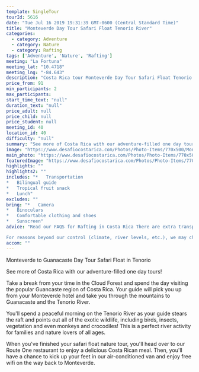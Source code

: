 ```yaml
---
template: SingleTour
tourId: 5616
date: "Tue Jul 16 2019 19:31:39 GMT-0600 (Central Standard Time)"
title: "Monteverde Day Tour Safari Float Tenorio River"
categories: 
  - category: Adventure
  - category: Nature
  - category: Rafting
tags: ['Adventure', 'Nature', 'Rafting']
meeting: "La Fortuna"
meeting_lat: "10.4718"
meeting_lng: "-84.643"
description: "Costa Rica tour Monteverde Day Tour Safari Float Tenorio River, id 5616"
price_from: 91
min_participants: 2
max_participants: 
start_time_text: "null"
duration_text: "null"
price_adult: null
price_child: null
price_student: null
meeting_id: 40
location_id: 40
difficulty: "null"
summary: "See more of Costa Rica with our adventure-filled one day tours! Take a break from your time in the Cloud Forest and spend the day visiting the popular Guancaste region of Costa Rica. You'll spend a peaceful morning on the Tenorio River as your guide stears the raft and points out all of the exotic wildlife, including birds, insects, vegetation and even monkeys and crocodiles! Then you'll enjoy a delicious Costa Rican meal before heading back to Monteverde."
image: "https://www.desafiocostarica.com/Photos/Photo-Items/770x500/Monteverde-to-Guanacaste-Day-Tour-Safari-Float-in-Tenorio-1509573686.jpg"
main_photo: "https://www.desafiocostarica.com/Photos/Photo-Items/770x500/Monteverde-to-Guanacaste-Day-Tour-Safari-Float-in-Tenorio-1509573686.jpg"
featuredImage: "https://www.desafiocostarica.com/Photos/Photo-Items/770x500/Monteverde-to-Guanacaste-Day-Tour-Safari-Float-in-Tenorio-1509573686.jpg"
highlights: ""
highlights2: ""
includes: "*   Transportation
*   Bilingual guide
*   Tropical fruit snack
*   Lunch"
excludes: ""
bring: "*   Camera
*   Binoculars
*   Comfortable clothing and shoes
*   Sunscreen"
advice: "Read our FAQS for Rafting in Costa Rica There are extra transport charge for hotels outside of our normal pick-up zone. Have a look at our Adventure Waiver if you have questions about our Costa Rica adventure tour policies.

For reasons beyond our control (climate, river levels, etc.), we may change to a more-suitable tour with an equal or similar adventure-appeal or offer other tour options so you don\`t miss out on a fun day in Costa Rica. We reserve the right to cancel a trip due to unfavorable conditions & will only run a tour according to our policies. Full refund is given if (on rare occasion) no tour is run. This adventure involves some inherent risk and physical exertion, so you must be in good physical condition!"
accom: ""
---
```

Monteverde to Guanacaste Day Tour Safari Float in Tenorio

See more of Costa Rica with our adventure-filled one day tours!

Take a break from your time in the Cloud Forest and spend the day visiting the popular Guancaste region of Costa Rica. Your guide will pick you up from your Monteverde hotel and take you through the mountains to Guanacaste and the Tenorio River.

You'll spend a peaceful morning on the Tenorio River as your guide stears the raft and points out all of the exotic wildlife, including birds, insects, vegetation and even monkeys and crocodiles! This is a perfect river activity for families and nature lovers of all ages.

When you've finished your safari float nature tour, you'll head over to our Route One restaurant to enjoy a delicious Costa Rican meal. Then, you'll have a chance to kick up your feet in our air-conditioned van and enjoy free wifi on the way back to Monteverde.
